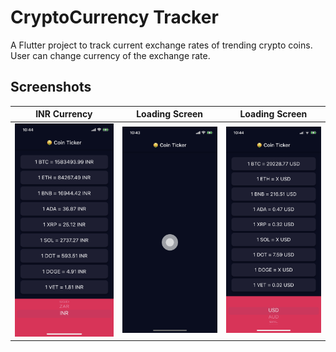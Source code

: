 # CryptoCurrency Tracker

A Flutter project to track current exchange rates of trending crypto coins. User can change currency of the exchange rate.

## Screenshots

INR Currency           |   Loading Screen       |   Loading Screen
:-------------------------:|:-------------------------:|:-------------------------:
<img width=300/ src = "https://github.com/sambarannnn/crypto_tracker_flutter/blob/master/images/INR.PNG">  |  <img width=300/ src = "https://github.com/sambarannnn/crypto_tracker_flutter/blob/master/images/Loading%20Screen.PNG">  |   <img width=300/ src = "https://github.com/sambarannnn/crypto_tracker_flutter/blob/master/images/USD.PNG">
